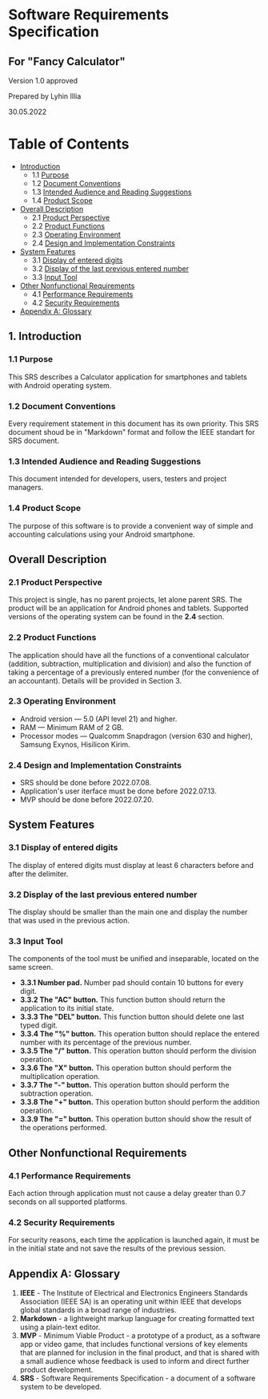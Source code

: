 # Software Requirements Specification
## For "Fancy Calculator"
Version 1.0 approved

Prepared by Lyhin Illia


30.05.2022

Table of Contents
=================
  * [Introduction](introduction)
    * 1.1 [Purpose](purpose)
    * 1.2 [Document Conventions](document-conventions)
    * 1.3 [Intended Audience and Reading Suggestions](intended-audience-and-reading-suggestions)
    * 1.4 [Product Scope](product-scope)
  * [Overall Description](overall-description)
    * 2.1 [Product Perspective](product-perspective)
    * 2.2 [Product Functions](product-functions)
    * 2.3 [Operating Environment](operating-environment)
    * 2.4 [Design and Implementation Constraints](design-and-implementation-constraints)
  * [System Features](system-features)
    * 3.1 [Display of entered digits](display-of-entered-digits)
    * 3.2 [Display of the last previous entered number](display-of-the-last-previous-entered-number)
    * 3.3 [Input Tool](input-tool)
  * [Other Nonfunctional Requirements](other-nonfunctional-requirements)
    * 4.1 [Performance Requirements](performance-requirements)
    * 4.2 [Security Requirements](security-requirements)
* [Appendix A: Glossary](appendix-a-glossary)




## 1. Introduction 
### 1.1 Purpose 

This SRS describes a Calculator application for smartphones and tablets with Android operating system. 

### 1.2 Document Conventions
Every requirement statement in this document has its own priority. This SRS document shoud be in "Markdown" format and follow the IEEE standart for SRS document.

### 1.3 Intended Audience and Reading Suggestions
This document intended for developers, users, testers and project managers.

### 1.4 Product Scope
The purpose of this software is to provide a convenient way of simple and accounting calculations using your Android smartphone. 

## Overall Description
### 2.1 Product Perspective
This project is single, has no parent projects, let alone parent SRS. The product will be an application for Android phones and tablets. Supported versions of the operating system can be found in the **2.4** section.

### 2.2 Product Functions
The application should have all the functions of a conventional calculator (addition, subtraction, multiplication and division) and also the function of taking a percentage of a previously entered number (for the convenience of an accountant). Details will be provided in Section 3.

### 2.3 Operating Environment

* Android version — 5.0 (API level 21) and higher.
* RAM — Minimum RAM of 2 GB.
* Processor modes — Qualcomm Snapdragon (version 630 and higher), Samsung Exynos, Hisilicon Kirim.

### 2.4 Design and Implementation Constraints
* SRS should be done before 2022.07.08.
* Application's user iterface must be done before 2022.07.13.
* MVP should be done before 2022.07.20.


## System Features

### 3.1 Display of entered digits
The display of entered digits must display at least 6 characters before and after the delimiter.

### 3.2 Display of the last previous entered number
The display should be smaller than the main one and display the number that was used in the previous action.

### 3.3 Input Tool
The components of the tool must be unified and inseparable, located on the same screen.

* **3.3.1 Number pad.** Number pad should contain 10 buttons for every digit.
* **3.3.2 The "AC" button.** This function button should return the application to its initial state.
* **3.3.3 The "DEL" button.** This function button should delete one last typed digit.
* **3.3.4 The "%" button.** This operation button 
should replace the entered number with its percentage of the previous number.
* **3.3.5 The "/" button.** This operation button 
should perform the division operation.
* **3.3.6 The "X" button.** This operation button 
should perform the multiplication operation.
* **3.3.7 The "-" button.** This operation button 
should perform the subtraction operation.
* **3.3.8 The "+" button.** This operation button 
should perform the addition operation.
* **3.3.9 The "=" button.** This operation button 
should show the result of the operations performed.

## Other Nonfunctional Requirements
### 4.1 Performance Requirements
Each action through application must not cause a delay greater than 0.7 seconds on all supported platforms.

### 4.2 Security Requirements
For security reasons, each time the application is launched again, it must be in the initial state and not save the results of the previous session.


## Appendix A: Glossary

1. **IEEE** - The Institute of Electrical and Electronics Engineers Standards Association (IEEE SA) is an operating unit within IEEE that develops global standards in a broad range of industries.
2. **Markdown** - a lightweight markup language for creating formatted text using a plain-text editor. 
3. **MVP** - Minimum Viable Product - a prototype of a product, as a software app or video game, that includes functional versions of key elements that are planned for inclusion in the final product, and that is shared with a small audience whose feedback is used to inform and direct further product development.
4. **SRS** - Software Requirements Specification - a document of a software system to be developed.